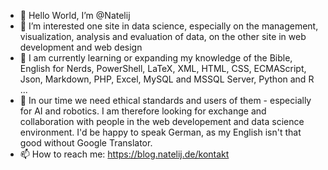 - 👋 Hello World, I’m @Natelij
- 👀 I’m interested one site in data science, especially on the management, visualization, analysis and evaluation of data, on the other site in web development and web design
- 🌱 I am currently learning or expanding my knowledge of the Bible, English for Nerds, PowerShell, LaTeX, XML, HTML, CSS, ECMAScript, Json, Markdown, PHP, Excel, MySQL and MSSQL Server, Python and R ...
- 💞️ In our time we need ethical standards and users of them - especially for AI and robotics. I am therefore looking for exchange and collaboration with people in the web developement and data science environment. I'd be happy to speak German, as my English isn't that good without Google Translator.
- 📫 How to reach me: https://blog.natelij.de/kontakt
  
<!---
Natelij/Natelij is a ✨ special ✨ repository because its `README.md` (this file) appears on your GitHub profile.
You can click the Preview link to take a look at your changes.
--->

